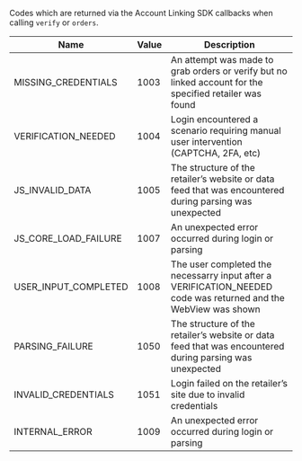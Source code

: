 Codes which are returned via the Account Linking SDK callbacks when calling `verify` or `orders`.

| Name     | Value       | Description                                                                                                     |
|----------|-------------|-----------------------------------------------------------------------------------------------------------------|
|MISSING_CREDENTIALS|1003| An attempt was made to grab orders or verify but no linked account for the specified retailer was found         |
|VERIFICATION_NEEDED|1004| Login encountered a scenario requiring manual user intervention (CAPTCHA, 2FA, etc)                             |
|JS_INVALID_DATA|1005| The structure of the retailer’s website or data feed that was encountered during parsing was unexpected         |
|JS_CORE_LOAD_FAILURE|1007| An unexpected error occurred during login or parsing                                                            |
|USER_INPUT_COMPLETED|1008| The user completed the necessarry input after a VERIFICATION_NEEDED code was returned and the WebView was shown |
|PARSING_FAILURE|1050| The structure of the retailer’s website or data feed that was encountered during parsing was unexpected         |
|INVALID_CREDENTIALS|1051| Login failed on the retailer’s site due to invalid credentials                                                  |
|INTERNAL_ERROR|1009| An unexpected error occurred during login or parsing                                                            |
